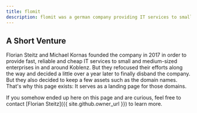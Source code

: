 ```yaml
---
title: flomit
description: flomit was a german company providing IT services to small and medium-sized enterprises in and around Koblenz. It was founded in 2017 and dissolved in 2018.
---
```


## A Short Venture
Florian Steitz and Michael Kornas founded the company in 2017 in order to provide fast, reliable and cheap IT services to small and medium-sized enterprises in and around Koblenz. But they refocused their efforts along the way and decided a little over a year later to finally disband the company. But they also decided to keep a few assets such as the domain names. That's why this page exists: It serves as a landing page for those domains.

If you somehow ended up here on this page and are curious, feel free to contact [Florian Steitz]({{ site.github.owner_url }}) to learn more.